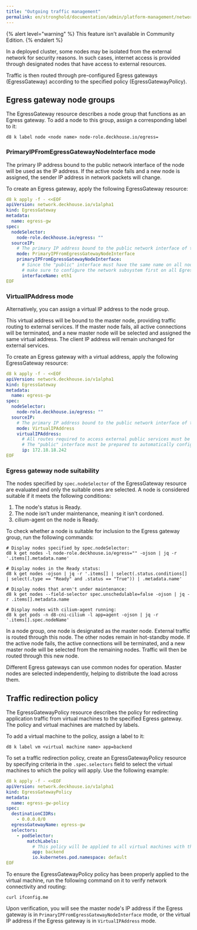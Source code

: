 ```yaml
---
title: "Outgoing traffic management"
permalink: en/stronghold/documentation/admin/platform-management/network/egress.html
---
```


{% alert level="warning" %}
This feature isn't available in Community Edition.
{% endalert %}

In a deployed cluster, some nodes may be isolated from the external network for security reasons.
In such cases, internet access is provided through designated nodes that have access to external resources.

Traffic is then routed through pre-configured Egress gateways (EgressGateway) according to the specified policy (EgressGatewayPolicy).

## Egress gateway node groups

The EgressGateway resource describes a node group that functions as an Egress gateway.
To add a node to this group, assign a corresponding label to it:

```shell
d8 k label node <node name> node-role.deckhouse.io/egress=
```

### PrimaryIPFromEgressGatewayNodeInterface mode

The primary IP address bound to the public network interface of the node will be used as the IP address.
If the active node fails and a new node is assigned, the sender IP address in network packets will change.

To create an Egress gateway, apply the following EgressGateway resource:

```yaml
d8 k apply -f - <<EOF
apiVersion: network.deckhouse.io/v1alpha1
kind: EgressGateway
metadata:
  name: egress-gw
spec:
  nodeSelector:
    node-role.deckhouse.io/egress: ""
  sourceIP:
    # The primary IP address bound to the public network interface of the node will be used as the IP address
    mode: PrimaryIPFromEgressGatewayNodeInterface
    primaryIPFromEgressGatewayNodeInterface:
      # Since the "public" interface must have the same name on all nodes in the group (for example, eth1),
      # make sure to configure the network subsystem first on all Egress nodes
      interfaceName: eth1
EOF
```

### VirtualIPAddress mode

Alternatively, you can assign a virtual IP address to the node group.

This virtual address will be bound to the master node, providing traffic routing to external services.
If the master node fails, all active connections will be terminated,
and a new master node will be selected and assigned the same virtual address.
The client IP address will remain unchanged for external services.

To create an Egress gateway with a virtual address, apply the following EgressGateway resource:

```yaml
d8 k apply -f - <<EOF
apiVersion: network.deckhouse.io/v1alpha1
kind: EgressGateway
metadata:
  name: egress-gw
spec:
  nodeSelector:
    node-role.deckhouse.io/egress: ""
  sourceIP:
    # The primary IP address bound to the public network interface of the node will be used as the IP address
    mode: VirtualIPAddress
    virtualIPAddress:
      # All routes required to access external public services must be configured on every node
      # The "public" interface must be prepared to automatically configure the "virtual" IP address as a secondary IP address
      ip: 172.18.18.242
EOF
```

### Egress gateway node suitability

The nodes specified by `spec.nodeSelector` of the EgressGateway resource are evaluated and only the suitable ones are selected.
A node is considered suitable if it meets the following conditions:

1. The node's status is Ready.
1. The node isn't under maintenance, meaning it isn't cordoned.
1. cilium-agent on the node is Ready.

To check whether a node is suitable for inclusion to the Egress gateway group, run the following commands:

```shell
# Display nodes specified by spec.nodeSelector:
d8 k get nodes -l node-role.deckhouse.io/egress="" -ojson | jq -r '.items[].metadata.name'

# Display nodes in the Ready status:
d8 k get nodes -ojson | jq -r '.items[] | select(.status.conditions[] | select(.type == "Ready" and .status == "True")) | .metadata.name'

# Display nodes that aren't under maintenance:
d8 k get nodes --field-selector spec.unschedulable=false -ojson | jq -r .items[].metadata.name

# Display nodes with cilium-agent running:
d8 k get pods -n d8-cni-cilium -l app=agent -ojson | jq -r '.items[].spec.nodeName'
```

In a node group, one node is designated as the master node. External traffic is routed through this node.
The other nodes remain in hot-standby mode.
If the active node fails, the active connections will be terminated,
and a new master node will be selected from the remaining nodes.
Traffic will then be routed through this new node.

Different Egress gateways can use common nodes for operation.
Master nodes are selected independently, helping to distribute the load across them.

## Traffic redirection policy

The EgressGatewayPolicy resource describes the policy for redirecting application traffic from virtual machines to the specified Egress gateway.
The policy and virtual machines are matched by labels.

To add a virtual machine to the policy, assign a label to it:

```shell
d8 k label vm <virtual machine name> app=backend
```

To set a traffic redirection policy,
create an EgressGatewayPolicy resource by specifying criteria in the `.spec.selectors` field
to select the virtual machines to which the policy will apply.
Use the following example:

```yaml
d8 k apply -f - <<EOF
apiVersion: network.deckhouse.io/v1alpha1
kind: EgressGatewayPolicy
metadata:
  name: egress-gw-policy
spec:
  destinationCIDRs:
    - 0.0.0.0/0
  egressGatewayName: egress-gw
  selectors:
    - podSelector:
        matchLabels:
          # This policy will be applied to all virtual machines with the app=backend label in the default namespace
          app: backend
          io.kubernetes.pod.namespace: default
EOF
```

To ensure the EgressGatewayPolicy policy has been properly applied to the virtual machine,
run the following command on it to verify network connectivity and routing:

```shell
curl ifconfig.me
```

Upon verification, you will see the master node's IP address if the Egress gateway is in `PrimaryIPFromEgressGatewayNodeInterface` mode,
or the virtual IP address if the Egress gateway is in `VirtualIPAddress` mode.

